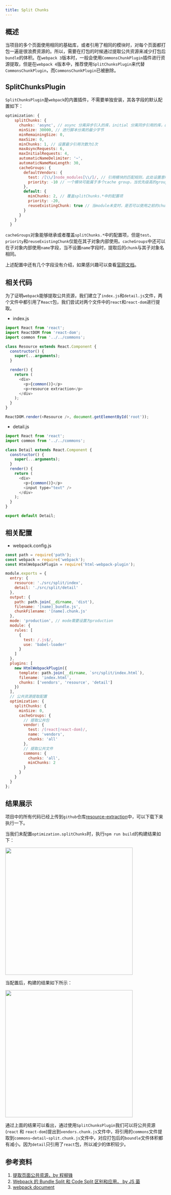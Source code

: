 ```yaml
---
title: Split Chunks
---
```


## 概述

当项目的多个页面使用相同的基础库，或者引用了相同的模块时，对每个页面都打包一遍是很浪费资源的。所以，需要在打包的时候通过提取公共资源来减少打包后`bundle`的体积。在`webpack 3`版本时，一般会使用`CommonsChunkPlugin`插件进行资源提取，但是在`webpack 4`版本中，推荐使用`SplitChunksPlugin`来代替`CommonsChunkPlugin`，而`CommonsChunkPlugin`已被删除。

## SplitChunksPlugin

`SplitChunksPlugin`是`webpack`的内置插件，不需要单独安装，其各字段的默认配置如下：

```js
optimization: {
    splitChunks: {
      chunks: 'async', // async 分离异步引入的库，initial 分离同步引用的库，all 分离所有类型的库
      minSize: 30000, // 进行脚本分离的最少字节
      minRemainingSize: 0,
      maxSize: 0,
      minChunks: 1, // 设置最少引用次数为1次
      maxAsyncRequests: 6,
      maxInitialRequests: 4,
      automaticNameDelimiter: '~',
      automaticNameMaxLength: 30,
      cacheGroups: {
        defaultVendors: {
          test: /[\\/]node_modules[\\/]/, // 引用模块的匹配规则，此处设置意味着将node_modules下的所有模块都打包到defaultVendors中。
          priority: -10 // 一个模块可能属于多个cache group，当优先级高的group可以优先选择模块。优先级一样的话，size大的优先被选择。默认值为0
        },
        default: {
          minChunks: 2, // 覆盖splitChunks.*中的配置项
          priority: -20,
          reuseExistingChunk: true // 当module未变时，是否可以使用之前的chunk
        }
      }
    }
  }
```

`cacheGroups`对象能够继承或者覆盖`splitChunks.*`中的配置项，但是`test`、`priority`和`reuseExistingChunk`仅能在其子对象内部使用。`cacheGroups`中还可以在子对象内部使用`name`字段，当不设置`name`字段时，提取后的`chunk`与其子对象名相同。

上述配置中还有几个字段没有介绍，如果感兴趣可以查看[官网文档](https://webpack.js.org/plugins/split-chunks-plugin/)。

## 相关代码

为了证明`webpack`能够提取公共资源，我们建立了`index.js`和`detail.js`文件，两个文件中都引用了`React`包，我们尝试对两个文件中的`react`和`react-dom`进行提取。

- index.js

```js
import React from 'react';
import ReactDOM from 'react-dom';
import common from '../../commons';

class Resource extends React.Component {
  constructor() {
    super(...arguments);
  }

  render() {
    return (
      <div>
        <p>{common()}</p>
        <p>resource extraction</p>
      </div>
    );
  }
}

ReactDOM.render(<Resource />, document.getElementById('root'));
```

- detail.js

```js
import React from 'react';
import common from '../../commons';

class Detail extends React.Component {
  constructor() {
    super(...arguments);
  }
  render() {
    return (
      <div>
        <p>{common()}</p>
        <input type="text" />
      </div>
    );
  }
}

export default Detail;
```

## 相关配置

- webpack.config.js

```js
const path = require('path');
const webpack = require('webpack');
const HtmlWebpackPlugin = require('html-webpack-plugin');

module.exports = {
  entry: {
    resource: './src/split/index',
    detail: './src/split/detail'
  },
  output: {
    path: path.join(__dirname, 'dist'),
    filename: '[name]_bundle.js',
    chunkFilename: '[name].chunk.js'
  },
  mode: 'production', // mode需要设置为production
  module: {
    rules: [
      {
        test: /.js$/,
        use: 'babel-loader'
      }
    ]
  },
  plugins: [
    new HtmlWebpackPlugin({
      template: path.join(__dirname, `src/split/index.html`),
      filename: 'index.html',
      chunks: ['vendors', 'resource', 'detail']
    })
  ],
  // 公共资源提取配置
  optimization: {
    splitChunks: {
      minSize: 0,
      cacheGroups: {
        // 提取公共包
        vendor: {
          test: /(react|react-dom)/,
          name: 'vendors',
          chunks: 'all'
        },
        // 提取公共文件
        commons: {
          chunks: 'all',
          minChunks: 2
        }
      }
    }
  }
};
```

## 结果展示

项目中的所有代码已经上传到`github`仓库[resource-extraction](https://github.com/ThinkBucket/webpack-demo/tree/master/resource-extraction)中，可以下载下来执行一下。

当我们未配置`optimization.splitChunks`时，执行`npm run build`的构建结果如下：

<Img width="400" src="https://cosmos-x.oss-cn-hangzhou.aliyuncs.com/20200321115710.png" />

当配置后，构建的结果如下所示：

<Img width="400" src="https://cosmos-x.oss-cn-hangzhou.aliyuncs.com/20200321120250.png" />

通过上面的结果可以看出，通过使用`SplitChunksPlugin`我们可以将公共资源(`react` 和 `react-dom`)提出到`vendors.chunk.js`文件中，将引用的`commons`文件提取到`commons~detail~split.chunk.js`文件中，对应打包后的`boundle`文件体积都有减小。因为`detail`只引用了`react`包，所以减少的体积较少。

## 参考资料

1. [提取页面公共资源，by 程柳锋](https://time.geekbang.org/course/detail/190-100678)
2. [Webpack 的 Bundle Split 和 Code Split 区别和应用， by JS 菌](https://segmentfault.com/a/1190000017893334)
3. [webpack document](https://webpack.js.org/plugins/split-chunks-plugin/)

